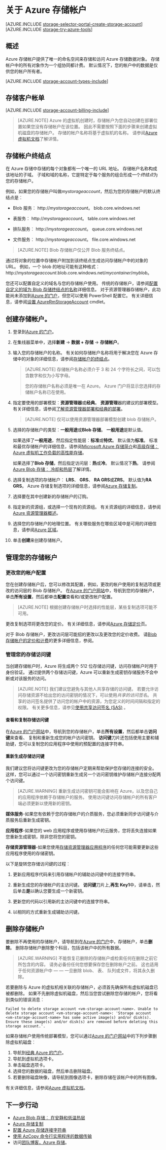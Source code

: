 <properties
    pageTitle="如何创建、 管理或删除存储帐户在 Azure 门户 |Microsoft Azure"
    description="创建新的存储帐户、 管理帐户访问密钥，或删除存储帐户在 Azure 门户。 了解标准和最优存储帐户。"
    services="storage"
    documentationCenter=""
    authors="robinsh"
    manager="carmonm"
    editor="tysonn"/>

<tags
    ms.service="storage"
    ms.workload="storage"
    ms.tgt_pltfrm="na"
    ms.devlang="na"
    ms.topic="get-started-article"
    ms.date="07/26/2016"
    ms.author="robinsh"/>


# <a name="about-azure-storage-accounts"></a>关于 Azure 存储帐户

[AZURE.INCLUDE [storage-selector-portal-create-storage-account](../../includes/storage-selector-portal-create-storage-account.md)]
<br/>
[AZURE.INCLUDE [storage-try-azure-tools](../../includes/storage-try-azure-tools.md)]

## <a name="overview"></a>概述

Azure 存储帐户提供了唯一的命名空间来存储和访问 Azure 存储数据对象。 存储帐户中的所有对象作为一个组协同都计费。 默认情况下，您的帐户中的数据是仅供您的帐户所有者。

[AZURE.INCLUDE [storage-account-types-include](../../includes/storage-account-types-include.md)]

## <a name="storage-account-billing"></a>存储客户帐单

[AZURE.INCLUDE [storage-account-billing-include](../../includes/storage-account-billing-include.md)]

> [AZURE.NOTE] Azure 的虚拟机创建时，存储帐户为您自动创建在部署位置如果您没有存储帐户在该位置。 因此不需要按照下面的步骤来创建虚拟机磁盘的存储帐户。 存储的帐户名称将基于虚拟机的名称。 请参阅[Azure 虚拟机文档](https://azure.microsoft.com/documentation/services/virtual-machines/)了解详情。

## <a name="storage-account-endpoints"></a>存储帐户终结点

在 Azure 存储中存储的每个对象都有一个唯一的 URL 地址。 存储帐户名称构成该地址的子域。 子域和域的名称，它是特定于每个服务的组合形成一个*终结点*为您的存储帐户。

例如，如果您的存储帐户叫做*mystorageaccount*，然后为您的存储帐户的默认终结点是︰

- Blob 服务︰ http://*mystorageaccount*。 blob.core.windows.net

- 表服务︰ http://*mystorageaccount*。 table.core.windows.net

- 排队服务︰ http://*mystorageaccount*。 queue.core.windows.net

- 文件服务︰ http://*mystorageaccount*。 file.core.windows.net

> [AZURE.NOTE] Blob 存储帐户仅公开 Blob 服务终结点。

通过将对象的位置中存储帐户附加到该终结点生成访问存储帐户中的对象的 URL。 例如，一个 blob 的地址可能有这种格式︰ http://*mystorageaccount*.blob.core.windows.net/*mycontainer*/*myblob*。

您还可以配置自定义的域名与您的存储帐户使用。 传统的存储帐户，请参阅[配置自定义的域为 Blob 存储终结点的名称](storage-custom-domain-name.md)详细信息。 对于资源管理器存储帐户，此功能尚未添加到[Azure 的门户](https://portal.azure.com)，但您可以使用 PowerShell 配置它。 有关详细信息，请参阅[设置 AzureRmStorageAccount](https://msdn.microsoft.com/library/mt607146.aspx) cmdlet。  

## <a name="create-a-storage-account"></a>创建存储帐户。

1. 登录到[Azure 的门户](https://portal.azure.com)。

2. 在集线器菜单中，选择**新建** -> **数据 + 存储** -> **存储帐户**。

3. 输入您的存储帐户的名称。 有关如何存储帐户名称将用于解决您在 Azure 存储中的对象的详细信息，请参阅[存储帐户的终结点](#storage-account-endpoints)。

    > [AZURE.NOTE] 存储帐户名称必须介于 3 和 24 个字符长之间，可以包含数字和仅为小写字母。
    >  
    > 您的存储帐户名称必须是唯一在 Azure。 Azure 门户将显示您选择的存储帐户名称已在使用。

4. 指定要使用的部署模型︰**资源管理器**或**经典**。 **资源管理**器的建议的部署模型。 有关详细信息，请参阅[了解资源管理器部署和经典的部署](../resource-manager-deployment-model.md)。

    > [AZURE.NOTE] 仅可以使用资源管理器部署模型创建 blob 存储帐户。

5. 选择的存储帐户的类型︰**一般用途**或**Blob 存储**。 **一般用途**是默认值。

    如果选择了**一般用途**，然后指定性能层︰**标准**或**特优**。 默认值为**标准**。 标准和最优存储帐户的详细信息，请参阅[Microsoft Azure 存储简介](storage-introduction.md)和[高级存储︰ Azure 虚拟机工作负载的高性能存储](storage-premium-storage.md)。

    如果选择了**Blob 存储**，然后指定访问层︰**热**或**冷**。 默认情况下**热**。 请参阅[Azure Blob 存储︰ 冷却和热层](storage-blob-storage-tiers.md)了解详情。

6. 选择复制选项的存储帐户︰ **LRS**、 **GRS**、 **RA GRS**或**ZRS**。 默认值为**RA GRS**。 Azure 存储复制选项的详细信息，请参阅[Azure 存储复制](storage-redundancy.md)。

7. 选择要在其中创建新的存储帐户的订购。

8. 指定新的资源组，或选择一个现有的资源组。 有关资源组的详细信息，请参阅[Azure 资源管理器概述](../azure-resource-manager/resource-group-overview.md)。

9. 选择您的存储帐户的地理位置。 有关哪些服务在哪些区域中是可用的详细信息，请参阅[Azure 区域](https://azure.microsoft.com/regions/#services)。

10. 单击**创建**来创建存储帐户。

## <a name="manage-your-storage-account"></a>管理您的存储帐户

### <a name="change-your-account-configuration"></a>更改您的帐户配置

您在创建存储帐户后，您可以修改其配置，例如，更改的帐户使用的复制选项或更改的访问层的 Blob 存储帐户。 在[Azure 的门户网站](https://portal.azure.com)中，导航到您的存储帐户，单击**所有设置**，然后都单击**配置**查看和/或更改帐户配置。

> [AZURE.NOTE] 根据创建存储帐户时选择的性能层，某些复制选项可能不可用。

更改复制选项将更改您的定价。 有关详细信息，请参阅[Azure 存储定价](https://azure.microsoft.com/pricing/details/storage/)页。

对于 Blob 存储帐户，更改访问层可能招的更改以及更改您的定价收费。 请[Blob 存储帐户的定价和计费](storage-blob-storage-tiers.md#pricing-and-billing)的更多详细信息，参阅。

### <a name="manage-your-storage-access-keys"></a>管理您的存储访问键

当创建存储帐户时，Azure 将生成两个 512 位存储访问键，访问存储帐户时用于身份验证。 通过提供两个存储访问键，Azure 可以重新生成密钥存储服务不会中断或对该服务的访问。

> [AZURE.NOTE] 我们建议您避免与其他人共享存储的访问键。 若要允许访问存储资源不给出您的访问密钥的情况下，可以使用*共享的访问签名*。 共享的访问签名提供了访问您的帐户中的资源，为您定义的时间间隔和指定的权限。 有关更多信息，请参见[使用共享访问签名 (SAS)](storage-dotnet-shared-access-signature-part-1.md) 。

#### <a name="view-and-copy-storage-access-keys"></a>查看和复制存储访问键

在[Azure 的门户网站](https://portal.azure.com)中，导航到您的存储帐户，单击**所有设置**，然后都单击**访问键**来查看、 复制和重新生成您的帐户访问密钥。 **访问键**刀片还包括使用主要和辅助键，您可以复制您的应用程序中使用的预配置的连接字符串。

#### <a name="regenerate-storage-access-keys"></a>重新生成存储访问键

我们建议您将访问键更改为您的存储帐户定期来帮助保护您存储的连接的安全。 这样，您可以通过一个访问密钥重新生成另一个访问密钥维护存储帐户连接分配两个访问键。

> [AZURE.WARNING] 重新生成访问密钥可能会影响在 Azure，以及您自己的应用程序依赖于存储帐户的服务。 使用访问键访问存储帐户的所有客户端必须更新以使用新的密钥。

**媒体服务**-如果您有依赖于您的存储帐户的介质服务，您必须重新同步访问键与介质服务后重新生成密钥。

**应用程序**-如果您的 web 应用程序或使用存储帐户的云服务，您将丢失连接如果您重新生成密钥，除非您将您的密钥。

**存储资源管理器**-如果您使用[存储资源管理器应用程序](storage-explorers.md)的任何您可能需要更新这些应用程序使用的存储密钥。

以下是旋转您存储访问键的过程︰

1. 更新应用程序代码来引用存储帐户的辅助访问键中的连接字符串。

2. 重新生成您的存储帐户的主访问键。 **访问键**刀片上,**再生 Key1**中，请单击，然后单击**是**以确认您要生成一个新密钥。

3. 更新您的代码以引用新的主访问键中的连接字符串。

4. 以相同的方式重新生成辅助访问键。

## <a name="delete-a-storage-account"></a>删除存储帐户

要删除不再使用的存储帐户，请导航到在[Azure 的门户](https://portal.azure.com)中，存储帐户，单击**删除**。 删除存储帐户删除整个科目，包括该帐户中的所有数据。

> [AZURE.WARNING] 不能恢复已删除的存储帐户或检索任何在删除之前它所包含的内容。 请务必备份任何您想要保存您在删除帐户之前。 这也适用于任何资源帐户中 — — 一旦删除 blob、 表、 队列或文件，将其永久删除。

若要删除与 Azure 的虚拟机相关联的存储帐户，必须首先确保所有虚拟机磁盘已被都删除。 如果不先删除虚拟机磁盘，然后当您尝试删除您存储的帐户，您将看到类似的错误消息︰

    Failed to delete storage account <vm-storage-account-name>. Unable to delete storage account <vm-storage-account-name>: 'Storage account <vm-storage-account-name> has some active image(s) and/or disk(s). Ensure these image(s) and/or disk(s) are removed before deleting this storage account.'.

如果存储帐户使用传统部署模型，您可以通过[Azure 的门户网站](https://manage.windowsazure.com)中的下列步骤删除虚拟机磁盘︰

1. 导航到[经典 Azure 的门户](https://manage.windowsazure.com)。
2. 导航到虚拟机选项卡。
3. 单击磁盘选项卡。
4. 选择您的数据的磁盘，然后单击删除磁盘。
5. 若要删除磁盘映像，请导航到图像选项卡，删除存储在该帐户中的所有图像。

有关详细信息，请参阅[Azure 虚拟机文档](http://azure.microsoft.com/documentation/services/virtual-machines/)。

## <a name="next-steps"></a>下一步行动

- [Azure Blob 存储︰ 在安静和低温热层](storage-blob-storage-tiers.md)
- [Azure 存储复制](storage-redundancy.md)
- [配置 Azure 存储连接字符串](storage-configure-connection-string.md)
- [使用 AzCopy 命令行实用程序的数据传输](storage-use-azcopy.md)
- 访问[团队博客，Azure 存储](http://blogs.msdn.com/b/windowsazurestorage/)。
